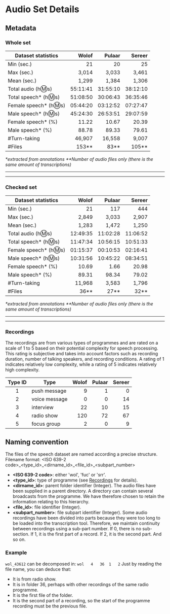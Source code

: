 # Audio Set Details

## Metadata

### Whole set
|Dataset statistics     |Wolof   |Pulaar  |Sereer  |
|-----------------------|-------:|-------:|-------:|
|Min (sec.)             |21      |20      |25      |
|Max (sec.)             |3,014   |3,033   |3,461   |
|Mean (sec.)            |1,299   |1,384   |1,306   |
|Total audio (h:m:s)    |55:11:41|31:55:10|38:12:10|
|Total speech* (h:m:s)  |51:08:50|30:06:43|36:35:46|
|Female speech* (h:m:s) |05:44:20|03:12:52|07:27:47|
|Male speech* (h:m:s)   |45:24:30|26:53:51|29:07:59|
|Female speech* (%)     |11.22   |10.67   |20.39   |
|Male speech* (%)       |88.78   |89.33   |79.61   |
|#Turn-taking           |46,907  |16,558  |9,007   |
|#Files                 |153**   |83**    |105**   |

*\*extracted from annotations*
*\*\*Number of audio files only (there is the same amount of transcriptions)*

-------------------------------
-------------------------------

### Checked set
|Dataset statistics     |Wolof   |Pulaar   |Sereer   |
|-----------------------|-------:|--------:|--------:|
|Min (sec.)             |21      |117      |444      |
|Max (sec.)             |2,849   |3,033    |2,907    |
|Mean (sec.)            |1,283   |1,472    |1,250    |
|Total audio (h:m:s)    |12:49:35|11:02:28 |11:06:52 |
|Total speech* (h:m:s)  |11:47:34|10:56:15 |10:51:33 |
|Female speech* (h:m:s) |01:15:37|00:10:53 |02:16:41 |
|Male speech* (h:m:s)   |10:31:56|10:45:22 |08:34:51 |
|Female speech* (%)     |10.69   |1.66     |20.98    |
|Male speech* (%)       |89.31   |98.34    |79.02    |
|#Turn-taking           |11,968  |3,583    |1,796    |
|#Files                 |36**    |27**     |32**     |

*\*extracted from annotations*
*\*\*Number of audio files only (there is the same amount of transcriptions)*

-------------------------------
-------------------------------

### Recordings
The recordings  are from various types of programmes and are rated on a scale of 1 to 5 based on their potential complexity for speech processing.
This rating is subjective and takes into account factors such as recording duration, number of talking speakers, and recording conditions.
A rating of 1 indicates relatively low complexity, while a rating of 5 indicates relatively high complexity.

|Type  ID|Type         |Wolof|Pulaar|Sereer|
|:------:|-------------|----:|-----:|-----:|
|1       |push message |9    |1     |0     |
|2       |voice message|0    |0     |14    |
|3       |interview    |22   |10    |15    |
|4       |radio show   |120  |72    |67    |
|5       |focus group  |2    |0     |9     |



## Naming convention
The files of the speech dataset are named according a precise structure.
Filename format: <ISO 639-2 code>\_<type_id>\_<dirname_id>\_<file_id>\_<subpart_number>
- **<ISO 639-2 code>**: either 'wol', 'fuc' or 'srr'.
- **<type_id>**: type of programme (see [Recordings](#recordings) for details).
- **<dirname_id>**: parent folder identifier (Integer).
The audio files have been supplied in a parent directory.
A directory can contain several broadcasts from the programme.
We have therefore chosen to retain the information relating to this hierarchy.
- **<file_id>**: file identifier (Integer).
- **<subpart_number>**: file subpart identifier (Integer).
Some audio recordings have been divided into parts because they were too long to be loaded into the transcription tool.
Therefore, we maintain continuity between recordings using a sub-part number.
If 0, there is no sub-section. If 1, it is the first part of a record. If 2, it is the second part. And so on.

### Example
`wol_43612` can be decomposed in:  `wol   4   36  1   2`
Just by reading the file name, you can deduce that:
- It is from radio show.
- It is in folder 36, perhaps with other recordings of the same radio programme.
- It is the first file of the folder.
- It is the second part of a recording, so the start of the programme recording must be the previous file.
